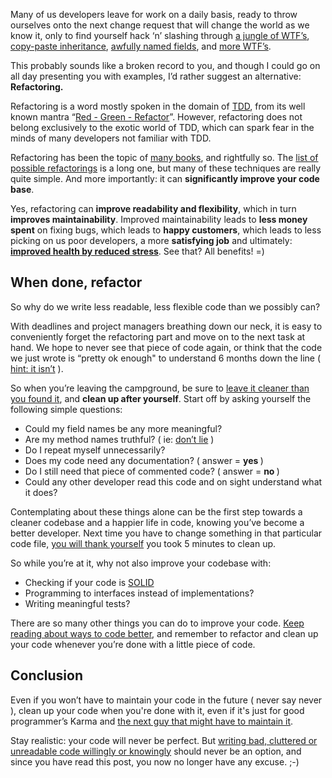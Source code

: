 Many of us developers leave for work on a daily basis, ready to throw ourselves onto the next change request that will change the world as we know it, only to find yourself hack ‘n’ slashing through <a href="http://thedailywtf.com/">a jungle of WTF’s</a>, <a href="http://en.wikipedia.org/wiki/Copy_and_paste_programming">copy-paste inheritance</a>, <a href="http://stackoverflow.com/questions/143701/what-is-the-worst-class-variable-function-name-you-have-ever-encountered">awfully named fields</a>, and <a href="http://www.osnews.com/story/19266/WTFs_m">more WTF’s</a>.

This probably sounds like a broken record to you, and though I could go on all day presenting you with examples, I’d rather suggest an alternative: <strong>Refactoring.</strong>

Refactoring is a word mostly spoken in the domain of <a href="http://en.wikipedia.org/wiki/Test-driven_development">TDD</a>, from its well known mantra “<a href="http://www.kodefuguru.com/post/2011/01/29/Red-Green-Refactor.aspx">Red - Green - Refactor</a>”.  However, refactoring does not belong exclusively to the exotic world of TDD, which can spark fear in the minds of many developers not familiar with TDD.

Refactoring has been the topic of <a href="http://www.refactoring.com/sources.html#Books">many books</a>, and rightfully so. The <a href="http://www.refactoring.com/catalog/index.html">list of possible refactorings</a> is a long one, but many of these techniques are really quite simple.
And more importantly: it can <strong>significantly improve your code base</strong>.

Yes, refactoring can <strong>improve readability and flexibility</strong>, which in turn <strong>improves maintainability</strong>. Improved maintainability leads to <strong>less money spent</strong> on fixing bugs, which leads to <strong>happy customers</strong>, which leads to less picking on us poor developers, a more <strong>satisfying job</strong> and ultimately: <span style="text-decoration:underline;"><strong>improved health by reduced stress</strong></span>. See that? All benefits! =)
<h2>When done, refactor</h2>
So why do we write less readable, less flexible code than we possibly can?

With deadlines and project managers breathing down our neck, it is easy to conveniently forget the refactoring part and move on to the next task at hand. We hope to never see that piece of code again, or think that the code we just wrote is “pretty ok enough" to understand 6 months down the line ( <span style="text-decoration:underline;">hint: it isn’t</span> ).

So when you’re leaving the campground, be sure to <a href="http://programmer.97things.oreilly.com/wiki/index.php/The_Boy_Scout_Rule">leave it cleaner than you found it</a>, and <strong>clean up after yourself</strong>. Start off by asking yourself the following simple questions:

<ul>
 <li>Could my field names be any more meaningful?</li>
 <li>Are my method names truthful? ( ie: <a href="http://blogs.msdn.com/b/marcelolr/archive/2010/06/30/api-design-rule-first-don-t-lie.aspx">don’t lie</a> )</li>
 <li>Do I repeat myself unnecessarily?</li>
 <li>Does my code need any documentation? ( answer = <strong>yes </strong>)</li>
 <li>Do I still need that piece of commented code? ( answer = <strong>no </strong>)</li>
 <li>Could any other developer read this code and on sight understand what it does?</li>
</ul>

Contemplating about these things alone can be the first step towards a cleaner codebase and a happier life in code, knowing you’ve become a better developer. Next time you have to change something in that particular code file, <span style="text-decoration:underline;">you will thank yourself</span> you took 5 minutes to clean up.

So while you’re at it, why not also improve your codebase with:

<ul>
 <li>Checking if your code is <a
   href="http://en.wikipedia.org/wiki/Solid_(object-oriented_design)">SOLID</a></li>
 <li>Programming to interfaces instead of 
   implementations?  </li>
 <li>Writing meaningful tests?</li>
</ul>
<div>

There are so many other things you can do to improve your code. <a href="http://codebetter.com/">Keep reading about ways to code better</a>, and remember to refactor and clean up your code whenever you’re done with a little piece of code.
<h2>Conclusion</h2>
Even if you won’t have to maintain your code in the future ( never say never ), clean up your code when you're done with it, even if it's just for good programmer’s Karma and <a href="http://www.codinghorror.com/blog/2008/06/coding-for-violent-psychopaths.html">the next guy that might have to maintain it</a>.

Stay realistic: your code will never be perfect. But <a href="http://www.mehdi-khalili.com/bad-code">writing bad, cluttered or unreadable code willingly or knowingly</a> should never be an option, and since you have read this post, you now no longer have any excuse. ;-)

</div>
&nbsp;

